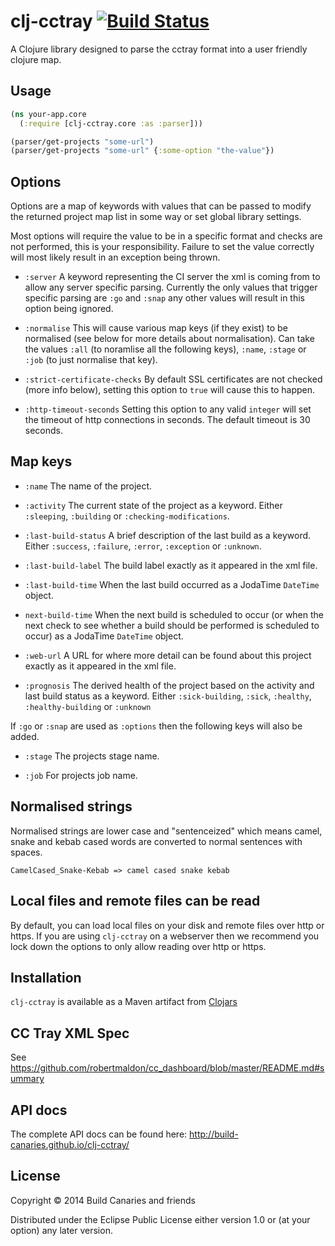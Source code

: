 # clj-cctray [![Build Status](https://snap-ci.com/build-canaries/clj-cctray/branch/master/build_image)](https://snap-ci.com/build-canaries/clj-cctray/branch/master)

A Clojure library designed to parse the cctray format into a user friendly clojure map.

## Usage

```clojure
(ns your-app.core
  (:require [clj-cctray.core :as :parser]))

(parser/get-projects "some-url")
(parser/get-projects "some-url" {:some-option "the-value"})
```

## Options

Options are a map of keywords with values that can be passed to modify the returned project map list in some way or set global library settings.

Most options will require the value to be in a specific format and checks are not performed, this is your responsibility. Failure to set the value correctly will most likely result in an exception being thrown.

- `:server`
  A keyword representing the CI server the xml is coming from to allow any server specific parsing. Currently the only values that trigger specific parsing are `:go` and `:snap` any other values will result in this option being ignored.

- `:normalise`
  This will cause various map keys (if they exist) to be normalised (see below for more details about normalisation). Can take the values `:all` (to noramlise all the following keys), `:name`, `:stage` or `:job` (to just normalise that key).

- `:strict-certificate-checks`
  By default SSL certificates are not checked (more info below), setting this option to `true` will cause this to happen.

- `:http-timeout-seconds`
  Setting this option to any valid `integer` will set the timeout of http connections in seconds. The default timeout is 30 seconds.

## Map keys

- `:name`
  The name of the project.

- `:activity`
  The current state of the project as a keyword. Either `:sleeping`, `:building` or `:checking-modifications`.

- `:last-build-status`
  A brief description of the last build as a keyword. Either `:success`, `:failure`, `:error`, `:exception` or `:unknown`.

- `:last-build-label`
  The build label exactly as it appeared in the xml file.

- `:last-build-time`
  When the last build occurred as a JodaTime `DateTime` object.

- `next-build-time`
  When the next build is scheduled to occur (or when the next check to see whether a build should be performed is
  scheduled to occur) as a JodaTime `DateTime` object.

- `:web-url`
  A URL for where more detail can be found about this project exactly as it appeared in the xml file.

- `:prognosis`
  The derived health of the project based on the activity and last build status as a keyword. Either `:sick-building`,
  `:sick`, `:healthy`, `:healthy-building` or `:unknown`

If `:go` or `:snap` are used as `:options` then the following keys will also be added.

- `:stage`
  The projects stage name.

- `:job`
  For projects job name.

## Normalised strings

Normalised strings are lower case and "sentenceized" which means camel, snake and kebab cased words are converted to normal sentences with spaces.

```
CamelCased_Snake-Kebab => camel cased snake kebab
```

## Local files and remote files can be read

By default, you can load local files on your disk and remote files over http or https. If you are using `clj-cctray` on a webserver then we recommend you lock down the options to only allow reading over http or https.

## Installation

`clj-cctray` is available as a Maven artifact from [Clojars](http://clojars.org/clj-cctray)

## CC Tray XML Spec

See https://github.com/robertmaldon/cc_dashboard/blob/master/README.md#summary

## API docs

The complete API docs can be found here: http://build-canaries.github.io/clj-cctray/

## License

Copyright © 2014 Build Canaries and friends

Distributed under the Eclipse Public License either version 1.0 or (at
your option) any later version.
